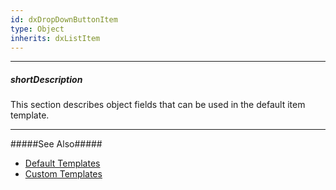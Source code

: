 ```yaml
---
id: dxDropDownButtonItem
type: Object
inherits: dxListItem
---
```

---
##### shortDescription
This section describes object fields that can be used in the default item template.

---
#####See Also#####
- [Default Templates](/Documentation/Guide/Widgets/Common/Templates/#Default_Templates)
- [Custom Templates](/Documentation/Guide/Widgets/Common/Templates/#Custom_Templates)